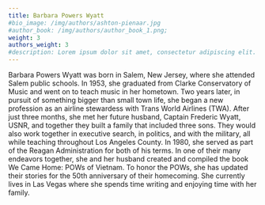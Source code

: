 ```yaml
---
title: Barbara Powers Wyatt
#bio_image: /img/authors/ashton-pienaar.jpg
#author_book: /img/authors/author_book_1.png;
weight: 3
authors_weight: 3
#description: Lorem ipsum dolor sit amet, consectetur adipiscing elit. Nulla placerat libero sit amet purus posuere, nec efficitur dui pretium. Phasellus non aliquet nisi. Ut cursus, est ac lobortis laoreet, magna dolor commodo tortor, ac fringilla sem metus vitae ligula.
---
```


Barbara Powers Wyatt was born in Salem, New Jersey, where she attended Salem public schools. In 1953, she graduated from Clarke Conservatory of Music and went on to teach music in her hometown. Two years later, in pursuit of something bigger than small town life, she began a new profession as an airline stewardess with Trans World Airlines (TWA). After just three months, she met her future husband, Captain Frederic Wyatt, USNR, and together they built a family that included three sons. They would also work together in executive search, in politics, and with the military, all while teaching throughout Los Angeles County. In 1980, she served as part of the Reagan Administration for both of his terms. In one of their many endeavors together, she and her husband created and compiled the book We Came Home: POWs of Vietnam. To honor the POWs, she has updated their stories for the 50th anniversary of their homecoming. She currently lives in Las Vegas where she spends time writing and enjoying time with her family.
